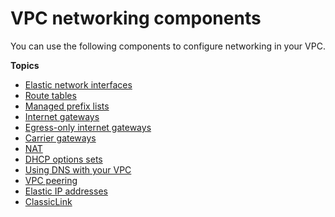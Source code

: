 # VPC networking components<a name="VPC_Networking"></a>

You can use the following components to configure networking in your VPC\.

**Topics**
+ [Elastic network interfaces](VPC_ElasticNetworkInterfaces.md)
+ [Route tables](VPC_Route_Tables.md)
+ [Managed prefix lists](managed-prefix-lists.md)
+ [Internet gateways](VPC_Internet_Gateway.md)
+ [Egress\-only internet gateways](egress-only-internet-gateway.md)
+ [Carrier gateways](Carrier_Gateway.md)
+ [NAT](vpc-nat.md)
+ [DHCP options sets](VPC_DHCP_Options.md)
+ [Using DNS with your VPC](vpc-dns.md)
+ [VPC peering](vpc-peering.md)
+ [Elastic IP addresses](vpc-eips.md)
+ [ClassicLink](vpc-classiclink.md)